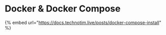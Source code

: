 # Docker & Docker Compose

{% embed url="https://docs.technotim.live/posts/docker-compose-install" %}

